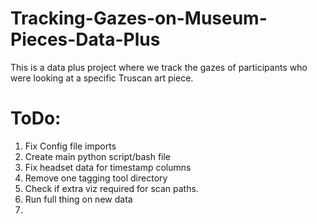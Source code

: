 # Tracking-Gazes-on-Museum-Pieces-Data-Plus
This is a data plus project where we track the gazes of participants who were looking at a specific Truscan art piece. 


# ToDo: 
1. Fix Config file imports
2. Create main python script/bash file
3. Fix headset data for timestamp columns
4. Remove one tagging tool directory
5. Check if extra viz required for scan paths. 
6. Run full thing on new data
7. 
